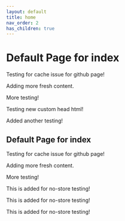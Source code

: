 ```yaml
---
layout: default
title: home
nav_order: 2
has_children: true
---
```


# Default Page for index

Testing for cache issue for github page!

Adding more fresh content.

More testing!

Testing new custom head html!


Added another testing!


## Default Page for index

Testing for cache issue for github page!

Adding more fresh content.

More testing!

This is added for no-store testing!


This is added for no-store testing!


This is added for no-store testing!
